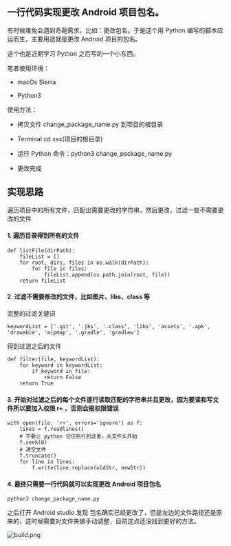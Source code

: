 ## 一行代码实现更改 Android 项目包名。

有时候难免会遇到奇葩需求，比如：更改包名。于是这个用 Python 编写的脚本应运而生，主要用途就是更改 Android 项目的包名。

这个也是近期学习 Python 之后写的一个小东西。

笔者使用环境：

- macOs Sierra

- Python3

使用方法：

- 拷贝文件 change_package_name.py 到项目的根目录

- Terminal cd xxx(项目的根目录)

- 运行 Python 命令：python3 change_package_name.py

- 更改完成

## 实现思路
遍历项目中的所有文件，匹配出需要更改的字符串，然后更改，过滤一些不需要更改的文件

#### 1. 遍历目录得到所有的文件

```
def listFile(dirPath):
    fileList = []
    for root, dirs, files in os.walk(dirPath):
        for file in files:
            fileList.append(os.path.join(root, file))
    return fileList
```

#### 2. 过滤不需要修改的文件，比如图片、libs、class 等

完整的过滤关键词

```
keywordList = ['.git', '.jks', '.class', 'libs', 'assets', '.apk', 'drawable', 'mipmap', '.gradle', 'gradlew']
```

得到过滤之后的文件

```
def filter(file, keywordList):
    for keyword in keywordList:
        if keyword in file:
            return False
    return True
```

#### 3. 开始对过滤之后的每个文件逐行读取匹配的字符串并且更改，因为要读和写文件所以要加入权限 r+ ，否则会报权限错误

```
with open(file, 'r+', errors='ignore') as f:
    lines = f.readlines()
    # 不要让 python 记住执行到这里，从文件头开始
    f.seek(0)
    # 清空文件
    f.truncate()
    for line in lines:
        f.write(line.replace(oldStr, newStr))
```

#### 4. 最终只需要一行代码就可以实现更改 Android 项目包名

```
python3 change_package_name.py
```

之后打开 Android studio 发现 包名确实已经更改了，但是左边的文件路径还是原来的，这时候需要对文件夹做手动调整，目前这点还没找到更好的方法。

![build.png](https://github.com/mawb23/change-android-package-name/pic/build.png)
